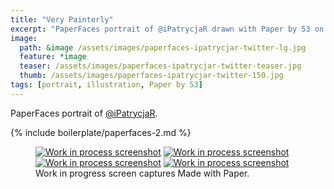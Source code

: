 ```yaml
---
title: "Very Painterly"
excerpt: "PaperFaces portrait of @iPatrycjaR drawn with Paper by 53 on an iPad."
image: 
  path: &image /assets/images/paperfaces-ipatrycjar-twitter-lg.jpg 
  feature: *image
  teaser: /assets/images/paperfaces-ipatrycjar-twitter-teaser.jpg
  thumb: /assets/images/paperfaces-ipatrycjar-twitter-150.jpg
tags: [portrait, illustration, Paper by 53]
---
```


PaperFaces portrait of [@iPatrycjaR](http://twitter.com/ipatrycjar).

{% include boilerplate/paperfaces-2.md %}

<figure class="third">
  <a href="{{ site.url }}/assets/images/paperfaces-ipatrycjar-process-1-lg.jpg"><img src="{{ site.url }}/assets/images/paperfaces-ipatrycjar-process-1-600.jpg" alt="Work in process screenshot"></a>
  <a href="{{ site.url }}/assets/images/paperfaces-ipatrycjar-process-2-lg.jpg"><img src="{{ site.url }}/assets/images/paperfaces-ipatrycjar-process-2-600.jpg" alt="Work in process screenshot"></a>
  <a href="{{ site.url }}/assets/images/paperfaces-ipatrycjar-process-3-lg.jpg"><img src="{{ site.url }}/assets/images/paperfaces-ipatrycjar-process-3-600.jpg" alt="Work in process screenshot"></a>
  <a href="{{ site.url }}/assets/images/paperfaces-ipatrycjar-process-4-lg.jpg"><img src="{{ site.url }}/assets/images/paperfaces-ipatrycjar-process-4-600.jpg" alt="Work in process screenshot"></a>
  <figcaption>Work in progress screen captures Made with Paper.</figcaption>
</figure>
